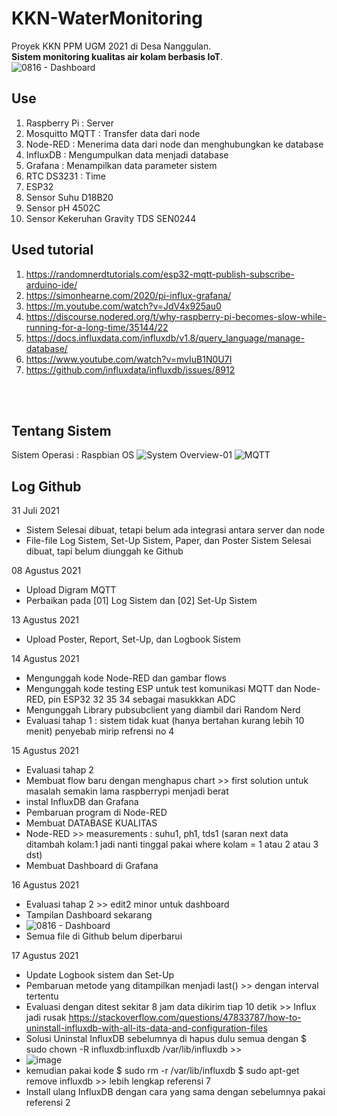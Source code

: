 # KKN-WaterMonitoring
Proyek KKN PPM UGM 2021 di Desa Nanggulan. <br>
**Sistem monitoring kualitas air kolam berbasis IoT**. <br>
![0816 - Dashboard](https://user-images.githubusercontent.com/77771888/129525431-ab387ffd-0690-47e1-be27-1555683be9c5.png)



## Use
  1. Raspberry Pi : Server
  2. Mosquitto MQTT : Transfer data dari node
  3. Node-RED : Menerima data dari node dan menghubungkan ke database
  4. InfluxDB : Mengumpulkan data menjadi database
  5. Grafana : Menampilkan data parameter sistem
  6. RTC DS3231 : Time
  7. ESP32 
  8. Sensor Suhu D18B20
  9. Sensor pH 4502C
  10. Sensor Kekeruhan Gravity TDS SEN0244


## Used tutorial 
  1. https://randomnerdtutorials.com/esp32-mqtt-publish-subscribe-arduino-ide/
  2. https://simonhearne.com/2020/pi-influx-grafana/
  3. https://m.youtube.com/watch?v=JdV4x925au0
  4. https://discourse.nodered.org/t/why-raspberry-pi-becomes-slow-while-running-for-a-long-time/35144/22
  5. https://docs.influxdata.com/influxdb/v1.8/query_language/manage-database/
  6. https://www.youtube.com/watch?v=mvIuB1N0U7I
  7. https://github.com/influxdata/influxdb/issues/8912

<br><br>
## Tentang Sistem
Sistem Operasi : Raspbian OS
![System Overview-01](https://user-images.githubusercontent.com/77771888/127804773-7466d698-bb92-4034-89a1-a5c3fa98a4c5.png)
![MQTT](https://user-images.githubusercontent.com/77771888/128625034-4c7409f8-faa7-4f1f-bfc2-dbc7deacfc13.png) <br>


## Log Github
31 Juli 2021 <br>
  - Sistem Selesai dibuat, tetapi belum ada integrasi antara server dan node<br>
  - File-file Log Sistem, Set-Up Sistem, Paper, dan Poster Sistem Selesai dibuat, tapi belum diunggah ke Github

08 Agustus 2021 <br>
  - Upload Digram MQTT <br>
  - Perbaikan pada [01] Log Sistem dan [02] Set-Up Sistem


13 Agustus 2021 <br>
  - Upload Poster, Report, Set-Up, dan Logbook Sistem 


14 Agustus 2021 <br>
  - Mengunggah kode Node-RED dan gambar flows <br>
  - Mengunggah kode testing ESP untuk test komunikasi MQTT dan Node-RED, pin ESP32 32 35 34 sebagai masukkkan ADC
  - Mengunggah Library pubsubclient yang diambil dari Random Nerd
  - Evaluasi tahap 1 : sistem tidak kuat (hanya bertahan kurang lebih 10 menit) penyebab mirip refrensi no 4

15 Agustus 2021 <br>
  - Evaluasi tahap 2
  - Membuat flow baru dengan menghapus chart >> first solution untuk masalah semakin lama raspberrypi menjadi berat
  - instal InfluxDB dan Grafana
  - Pembaruan program di Node-RED
  - Membuat DATABASE KUALITAS
  - Node-RED >> measurements :  suhu1, ph1, tds1 (saran next data ditambah kolam:1 jadi nanti tinggal pakai where kolam = 1 atau 2 atau 3 dst)
  - Membuat Dashboard di Grafana

16 Agustus 2021 <br>
  -  Evaluasi tahap 2 >> edit2 minor untuk dashboard
  -  Tampilan Dashboard sekarang
  -  ![0816 - Dashboard](https://user-images.githubusercontent.com/77771888/129511771-ad139c05-0a78-4234-82c7-f95cdc490a36.png)
  -  Semua file di Github belum diperbarui

17 Agustus 2021 <br>
  - Update Logbook sistem dan Set-Up
  - Pembaruan metode yang ditampilkan menjadi last() >> dengan interval tertentu
  - Evaluasi dengan ditest sekitar 8 jam data dikirim tiap 10 detik >> Influx jadi rusak  https://stackoverflow.com/questions/47833787/how-to-uninstall-influxdb-with-all-its-data-and-configuration-files 
  - Solusi Uninstal InfluxDB sebelumnya di hapus dulu semua dengan $ sudo chown -R influxdb:influxdb /var/lib/influxdb >> 
  - ![image](https://user-images.githubusercontent.com/77771888/129732011-85e5265b-e046-427c-a3ed-b59ff3486aee.png)
  - kemudian pakai kode $ sudo rm -r /var/lib/influxdb $ sudo apt-get remove influxdb >> lebih lengkap referensi 7
  - Install ulang InfluxDB dengan cara yang sama dengan sebelumnya pakai referensi 2
